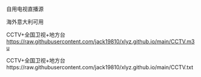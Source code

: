 自用电视直播源<p><p>海外意大利可用</p>CCTV+全国卫视+地方台 https://raw.githubusercontent.com/jack19810/xlyz.github.io/main/CCTV.m3u</p>
<p>CCTV+全国卫视+地方台 https://raw.githubusercontent.com/jack19810/xlyz.github.io/main/CCTV.txt</p>
